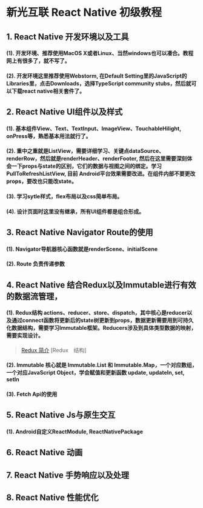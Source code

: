 # 新光互联 React Native 初级教程

## 1. React Native 开发环境以及工具
#### (1). 开发环境、推荐使用MacOS X或者Linux、当然windows也可以凑合。教程网上有很多了，就不写了。

#### (2). 开发环境这里推荐使用Webstorm, 在Default Setting里的JavaScript的Libraries里，点击Downloads，选择TypeScript community stubs，然后就可以下载react native相关套件了。
## 2. React Native UI组件以及样式
#### (1). 基本组件View、Text、TextInput、ImageView、TouchableHilight, onPress等，熟悉基本用法就行了。

#### (2). 重中之重就是ListView，需要详细学习、关键点dataSource、renderRow，然后就是renderHeader、renderFooter, 然后在这里需要深刻体会一下props与state的区别，它们的数据与视图之间的绑定。学习PullToRefreshListView, 目前 Android平台效果需要改进。在组件内部不要更改props，要改也只能改state。
     
#### (3). 学习sytle样式，flex布局以及css简单布局。

#### (4). 设计页面时这里没有继承，所有UI组件都是组合形成。
## 3. React Native Navigator Route的使用
#### (1). Navigator导航器核心函数就是renderScene、initialScene

#### (2). Route 负责传递参数  
## 4. React Native 结合Redux以及Immutable进行有效的数据流管理，
#### (1). Redux结构 actions、reducer、store、dispatch，其中核心是reducer以及通过connect函数将更新后的state树更新到props，数据更新需要用到可持久化数据结构，需要学习Immutable框架。Reducers涉及到具体类型数据的映射，需要实现设计。
>[Redux 简介](http://redux.js.org/) 
>[Redux　结构]

#### (2). Immutable 核心就是 Immutable.List 和 Immutable.Map，一个对应数组，一个对应JavaScript Object，学会赋值和更新函数 update, updateIn, set, setIn

#### (3). Fetch Api的使用
## 5. React Native Js与原生交互
#### (1). Android自定义ReactModule, ReactNativePackage
## 6. React Native 动画
## 7. React Native 手势响应以及处理
## 8. React Native 性能优化
